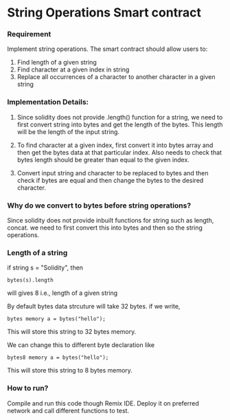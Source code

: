 # String Operations Smart contract

### Requirement

Implement string operations. The smart contract should allow users to:

1. Find length of a given string
2. Find character at a given index in string
3. Replace all occurrences of a character to another character in a given string

### Implementation Details:

1. Since solidity does not provide .length() function for a string, we need to first convert string into bytes 
and get the length of the bytes. This length will be the length of the input string.

2. To find character at a given index, first convert it into bytes array and then get the bytes data at 
that particular index. Also needs to check that bytes length should be greater than equal to the given index.

3. Convert input string and character to be replaced to bytes and then check if bytes are equal and then 
 change the bytes to the desired character.

### Why do we convert to bytes before string operations? 

Since solidity does not provide inbuilt functions for string such as length, concat. we need to first convert this 
into bytes and then so the string operations. 

### Length of a string

if string s = "Solidity", then

```
bytes(s).length
```

will gives 8 i.e., length of a given string


By default bytes data strcuture will take 32 bytes.
if we write, 

```
bytes memory a = bytes("hello");
```

This will store this string to 32 bytes memory.  

We can change this to different byte declaration like

```
bytes8 memory a = bytes("hello");
```

This will store this string to 8 bytes memory. 




### How to run?
Compile and run this code though Remix IDE. Deploy it on preferred network and call different functions to test.